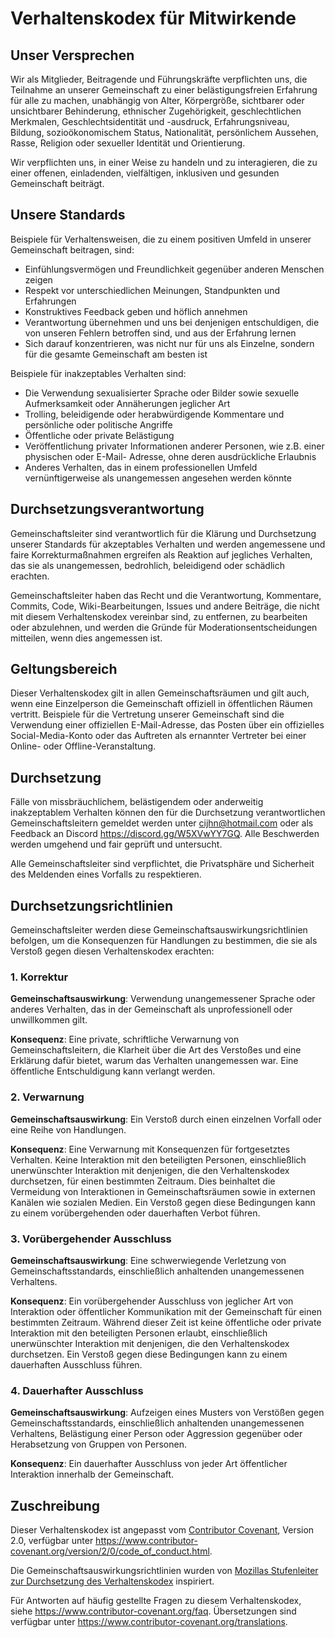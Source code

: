 # Verhaltenskodex für Mitwirkende

## Unser Versprechen

Wir als Mitglieder, Beitragende und Führungskräfte verpflichten uns, die Teilnahme an unserer
Gemeinschaft zu einer belästigungsfreien Erfahrung für alle zu machen, unabhängig von Alter, Körpergröße,
sichtbarer oder unsichtbarer Behinderung, ethnischer Zugehörigkeit, geschlechtlichen Merkmalen, 
Geschlechtsidentität und -ausdruck, Erfahrungsniveau, Bildung, sozioökonomischem Status,
Nationalität, persönlichem Aussehen, Rasse, Religion oder sexueller Identität
und Orientierung.

Wir verpflichten uns, in einer Weise zu handeln und zu interagieren, die zu einer offenen, einladenden,
vielfältigen, inklusiven und gesunden Gemeinschaft beiträgt.

## Unsere Standards

Beispiele für Verhaltensweisen, die zu einem positiven Umfeld in unserer
Gemeinschaft beitragen, sind:

* Einfühlungsvermögen und Freundlichkeit gegenüber anderen Menschen zeigen
* Respekt vor unterschiedlichen Meinungen, Standpunkten und Erfahrungen
* Konstruktives Feedback geben und höflich annehmen
* Verantwortung übernehmen und uns bei denjenigen entschuldigen, die von unseren Fehlern betroffen sind,
  und aus der Erfahrung lernen
* Sich darauf konzentrieren, was nicht nur für uns als Einzelne, sondern für die
  gesamte Gemeinschaft am besten ist

Beispiele für inakzeptables Verhalten sind:

* Die Verwendung sexualisierter Sprache oder Bilder sowie sexuelle Aufmerksamkeit oder
  Annäherungen jeglicher Art
* Trolling, beleidigende oder herabwürdigende Kommentare und persönliche oder politische Angriffe
* Öffentliche oder private Belästigung
* Veröffentlichung privater Informationen anderer Personen, wie z.B. einer physischen oder E-Mail-
  Adresse, ohne deren ausdrückliche Erlaubnis
* Anderes Verhalten, das in einem professionellen Umfeld vernünftigerweise als unangemessen 
  angesehen werden könnte

## Durchsetzungsverantwortung

Gemeinschaftsleiter sind verantwortlich für die Klärung und Durchsetzung unserer Standards für
akzeptables Verhalten und werden angemessene und faire Korrekturmaßnahmen ergreifen als
Reaktion auf jegliches Verhalten, das sie als unangemessen, bedrohlich, beleidigend
oder schädlich erachten.

Gemeinschaftsleiter haben das Recht und die Verantwortung, Kommentare, Commits, Code, Wiki-Bearbeitungen,
Issues und andere Beiträge, die nicht mit diesem Verhaltenskodex vereinbar sind, zu entfernen, 
zu bearbeiten oder abzulehnen, und werden die Gründe für Moderationsentscheidungen mitteilen, 
wenn dies angemessen ist.

## Geltungsbereich

Dieser Verhaltenskodex gilt in allen Gemeinschaftsräumen und gilt auch, wenn
eine Einzelperson die Gemeinschaft offiziell in öffentlichen Räumen vertritt.
Beispiele für die Vertretung unserer Gemeinschaft sind die Verwendung einer offiziellen E-Mail-Adresse,
das Posten über ein offizielles Social-Media-Konto oder das Auftreten als ernannter
Vertreter bei einer Online- oder Offline-Veranstaltung.

## Durchsetzung

Fälle von missbräuchlichem, belästigendem oder anderweitig inakzeptablem Verhalten können
den für die Durchsetzung verantwortlichen Gemeinschaftsleitern gemeldet werden unter
cijhn@hotmail.com oder als Feedback an Discord https://discord.gg/W5XVwYY7GQ.
Alle Beschwerden werden umgehend und fair geprüft und untersucht.

Alle Gemeinschaftsleiter sind verpflichtet, die Privatsphäre und Sicherheit des
Meldenden eines Vorfalls zu respektieren.

## Durchsetzungsrichtlinien

Gemeinschaftsleiter werden diese Gemeinschaftsauswirkungsrichtlinien befolgen, um die
Konsequenzen für Handlungen zu bestimmen, die sie als Verstoß gegen diesen Verhaltenskodex erachten:

### 1. Korrektur

**Gemeinschaftsauswirkung**: Verwendung unangemessener Sprache oder anderes Verhalten, das in der
Gemeinschaft als unprofessionell oder unwillkommen gilt.

**Konsequenz**: Eine private, schriftliche Verwarnung von Gemeinschaftsleitern, die
Klarheit über die Art des Verstoßes und eine Erklärung dafür bietet, warum das
Verhalten unangemessen war. Eine öffentliche Entschuldigung kann verlangt werden.

### 2. Verwarnung

**Gemeinschaftsauswirkung**: Ein Verstoß durch einen einzelnen Vorfall oder eine Reihe
von Handlungen.

**Konsequenz**: Eine Verwarnung mit Konsequenzen für fortgesetztes Verhalten. Keine
Interaktion mit den beteiligten Personen, einschließlich unerwünschter Interaktion mit
denjenigen, die den Verhaltenskodex durchsetzen, für einen bestimmten Zeitraum. Dies
beinhaltet die Vermeidung von Interaktionen in Gemeinschaftsräumen sowie in externen Kanälen
wie sozialen Medien. Ein Verstoß gegen diese Bedingungen kann zu einem vorübergehenden oder
dauerhaften Verbot führen.

### 3. Vorübergehender Ausschluss

**Gemeinschaftsauswirkung**: Eine schwerwiegende Verletzung von Gemeinschaftsstandards, einschließlich
anhaltenden unangemessenen Verhaltens.

**Konsequenz**: Ein vorübergehender Ausschluss von jeglicher Art von Interaktion oder öffentlicher
Kommunikation mit der Gemeinschaft für einen bestimmten Zeitraum. Während dieser Zeit ist keine öffentliche oder
private Interaktion mit den beteiligten Personen erlaubt, einschließlich unerwünschter Interaktion
mit denjenigen, die den Verhaltenskodex durchsetzen. Ein Verstoß gegen diese Bedingungen kann
zu einem dauerhaften Ausschluss führen.

### 4. Dauerhafter Ausschluss

**Gemeinschaftsauswirkung**: Aufzeigen eines Musters von Verstößen gegen Gemeinschaftsstandards, einschließlich
anhaltenden unangemessenen Verhaltens, Belästigung einer Person oder Aggression
gegenüber oder Herabsetzung von Gruppen von Personen.

**Konsequenz**: Ein dauerhafter Ausschluss von jeder Art öffentlicher Interaktion innerhalb
der Gemeinschaft.

## Zuschreibung

Dieser Verhaltenskodex ist angepasst vom [Contributor Covenant][homepage],
Version 2.0, verfügbar unter
https://www.contributor-covenant.org/version/2/0/code_of_conduct.html.

Die Gemeinschaftsauswirkungsrichtlinien wurden von [Mozillas Stufenleiter zur Durchsetzung des 
Verhaltenskodex](https://github.com/mozilla/diversity) inspiriert.

[homepage]: https://www.contributor-covenant.org

Für Antworten auf häufig gestellte Fragen zu diesem Verhaltenskodex, siehe
https://www.contributor-covenant.org/faq. Übersetzungen sind verfügbar unter
https://www.contributor-covenant.org/translations.